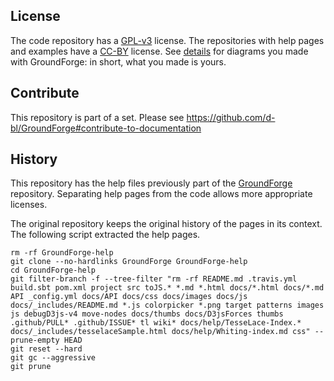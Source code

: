 License
-------

The code repository has a [GPL-v3](https://github.com/d-bl/GroundForge/blob/master/LICENSE)
license. The repositories with help pages and examples have a 
[CC-BY](http://creativecommons.org/licenses/by/4.0/) license. 
See [details](https://github.com/d-bl/GroundForge#licenses)
for diagrams you made with GroundForge: in short, what you made is yours.


Contribute
----------

This repository is part of a set. Please see https://github.com/d-bl/GroundForge#contribute-to-documentation


History
-------

This repository has the help files previously part of the [GroundForge](https://github.com/d-bl/GroundForge)
repository.
Separating help pages from the code allows more appropriate licenses.

The original repository keeps the original history of the pages in its context.
The following script extracted the help pages. 

    rm -rf GroundForge-help
    git clone --no-hardlinks GroundForge GroundForge-help
    cd GroundForge-help
    git filter-branch -f --tree-filter "rm -rf README.md .travis.yml build.sbt pom.xml project src toJS.* *.md *.html docs/*.html docs/*.md API _config.yml docs/API docs/css docs/images docs/js docs/_includes/README.md *.js colorpicker *.png target patterns images js debugD3js-v4 move-nodes docs/thumbs docs/D3jsForces thumbs .github/PULL* .github/ISSUE* tl wiki* docs/help/TesseLace-Index.* docs/_includes/tesselaceSample.html docs/help/Whiting-index.md css" --prune-empty HEAD
    git reset --hard
    git gc --aggressive
    git prune
 
